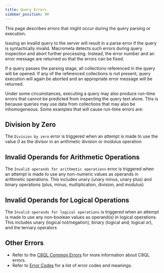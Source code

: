 ```yaml
---
title: Query Errors
sidebar_position: 90
---
```


This page describes errors that might occur during the query parsing or execution.

Issuing an invalid query to the server will result in a parse error if the query is syntactically invalid. Macrometa detects such errors during query inspection and abort further processing. Instead, the error number and an error message are returned so that the errors can be fixed.

If a query passes the parsing stage, all collections referenced in the query will be opened. If any of the referenced collections is not present, query execution will again be aborted and an appropriate error message will be returned.

Under some circumstances, executing a query may also produce run-time errors that cannot be predicted from inspecting the query text alone. This is because queries may use data from collections that may also be inhomogeneous.  Some examples that will cause run-time errors are:

## Division by Zero

The `Division by zero` error is triggered when an attempt is made to use the value _0_ as the divisor in an arithmetic division or modulus operation

## Invalid Operands for Arithmetic Operations

The `Invalid operands for arithmetic operations` error is triggered when an attempt is made to use any non-numeric values as operands in arithmetic operations. This includes unary (unary minus, unary plus) and binary operations (plus, minus, multiplication, division, and modulus)

## Invalid Operands for Logical Operations

The `Invalid operands for logical operations` is triggered when an attempt is made to use any non-boolean values as operand(s) in logical operations. This includes unary (logical not/negation), binary (logical and, logical or), and the ternary operators

## Other Errors

- Refer to the [C8QL Common Errors](c8ql/common-errors.md) for more information about C8QL errors.
- Refer to [Error Codes](../references/error-codes.md) for a list of error codes and meanings.
